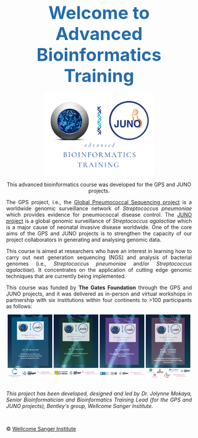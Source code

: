 <h1 style="text-align:center"><span style="color:#246CAA; font-size:1.70em">Welcome to Advanced Bioinformatics Training</span></h1>

<div style="text-align:center">
    <img width="298" alt="Advanced Bioinformatics Logo" src="/Advanced_Bioinformatics/img/advanced_bioinformatics_logo.png">
</div>

<p style="text-align:center">This advanced bioinformatics course was developed for the GPS and JUNO projects.</p>

The GPS project, i.e., the [Global Pneumococcal Sequencing project](https://www.pneumogen.net/gps/) is a worldwide genomic surveillance network of *Streptococcus pneumoniae* which provides evidence for pneumococcal disease control. The [JUNO project](https://www.gbsgen.net/) is a global genomic surveillance of *Streptococcus agalactiae* which is a major cause of neonatal invasive disease worldwide. One of the core aims of the GPS and JUNO projects is to strengthen the capacity of our project collaborators in generating and analysing genomic data.

This course is aimed at researchers who have an interest in learning how to carry out next generation sequencing (NGS) and analysis of bacterial genomes (i.e., *Streptococcus pneumoniae* and/or *Streptococcus agalactiae*). It concentrates on the application of cutting edge genomic techniques that are currently being implemented.

This course was funded by **The Gates Foundation** through the GPS and JUNO projects, and it was delivered as in-person and virtual workshops in partnership with six institutions within four continents to >100 participants as follows: 

<div style="text-align:center">
    <img src="/Advanced_Bioinformatics/img/workshop_poster_india.png" alt="India Workshop Poster" style="width:24%">
    <img src="/Advanced_Bioinformatics/img/workshop_poster_colombia.png" alt="Colombia Workshop Poster" style="width:24%">
    <img src="/Advanced_Bioinformatics/img/workshop_poster_gambia.png" alt="The Gambia Workshop Poster" style="width:24%">
    <img src="/Advanced_Bioinformatics/img/workshop_poster_turkey.png" alt="Turkey Workshop Poster" style="width:24%">
</div>

<br>

*This project has been developed, designed and led by Dr. Jolynne Mokaya, Senior Bioinformatician and Bioinformatics Training Lead (for the GPS and JUNO projects), Bentley's group, Wellcome Sanger Institute.*

<br>

&copy; [Wellcome Sanger Institute](https://www.sanger.ac.uk/)

<style>body {text-align: justify}</style>